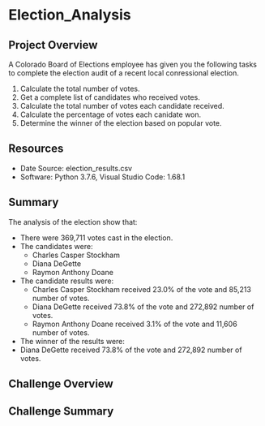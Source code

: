# Election_Analysis

## Project Overview
A Colorado Board of Elections employee has given you the following tasks to complete the election audit of a recent local conressional election.
1. Calculate the total number of votes.
2. Get a complete list of candidates who received votes.
3. Calculate the total number of votes each candidate received.
4. Calculate the percentage of votes each canidate won.
5. Determine the winner of the election based on popular vote.

## Resources
- Date Source: election_results.csv
- Software: Python 3.7.6, Visual Studio Code: 1.68.1

## Summary
The analysis of the election show that:
- There were 369,711 votes cast in the election.
- The candidates were:
  - Charles Casper Stockham
  - Diana DeGette
  - Raymon Anthony Doane
- The candidate results were:
  - Charles Casper Stockham received 23.0% of the vote and 85,213 number of votes.  
  - Diana DeGette received 73.8% of the vote and 272,892 number of votes.  
  - Raymon Anthony Doane received 3.1% of the vote and 11,606 number of votes.
 - The winner of the results were: 
  - Diana DeGette received 73.8% of the vote and 272,892 number of votes.
  
## Challenge Overview

## Challenge Summary
